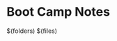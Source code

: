# Boot Camp Notes

$(folders)
$(files)
<!--stackedit_data:
eyJoaXN0b3J5IjpbNTU2Mjg2MzY5LC0xMTIyODMxODk4XX0=
-->
